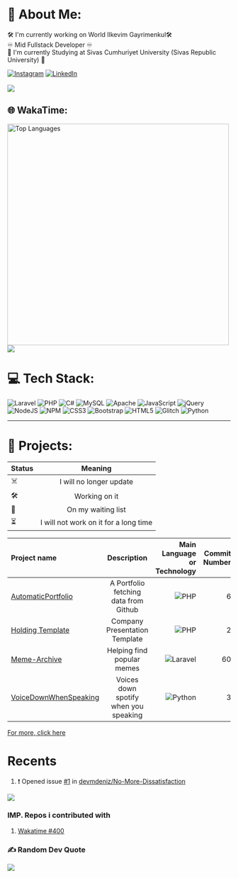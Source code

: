 # 💫 About Me:
🛠 I'm currently working on World Ilkevim Gayrimenkul🛠 <br>
♾ Mid Fullstack Developer ♾ <br>
🦉 I'm currently Studying at Sivas Cumhuriyet University (Sivas Republic University) 🦉 <br>

[![Instagram](https://img.shields.io/badge/Instagram-%23E4405F.svg?logo=Instagram&logoColor=white)](https://instagram.com/dev.mdeniz) [![LinkedIn](https://img.shields.io/badge/LinkedIn-%230077B5.svg?logo=linkedin&logoColor=white)](https://linkedin.com/in/mehmet-deniz-kumcu-081b00187) <br><br>
[![](https://visitcount.itsvg.in/api?id=devmdeniz&icon=7&color=1)](https://visitcount.itsvg.in)

## 🌐 WakaTime:
<img src="https://github-readme-stats.vercel.app/api/wakatime?username=devmdeniz&show_icons=true&locale=en&theme=transparent&include_all_commits=true&count_private=true&layout=compact&hide=other,roff,text,gdscript,Bash,GDScript3,ActionScript,ActionScript%203,Gitignore%20file,Apache%20Config,textmate,Git%20Config,Ezhil&langs_count=8" alt="Top Languages" width="500"><br><img src="https://wakatime.com/badge/user/a8d57a8c-a949-4681-8e53-8f13be475d02.svg">
# 💻 Tech Stack:
![Laravel](https://img.shields.io/badge/laravel-%23FF2D20.svg?style=for-the-badge&logo=laravel&logoColor=white) ![PHP](https://img.shields.io/badge/php-%23777BB4.svg?style=for-the-badge&logo=php&logoColor=white) ![C#](https://img.shields.io/badge/c%23-%23239120.svg?style=for-the-badge&logo=csharp&logoColor=white) ![MySQL](https://img.shields.io/badge/mysql-%2300f.svg?style=for-the-badge&logo=mysql&logoColor=white) ![Apache](https://img.shields.io/badge/apache-%23D42029.svg?style=for-the-badge&logo=apache&logoColor=white) ![JavaScript](https://img.shields.io/badge/javascript-%23323330.svg?style=for-the-badge&logo=javascript&logoColor=%23F7DF1E) ![jQuery](https://img.shields.io/badge/jquery-%230769AD.svg?style=for-the-badge&logo=jquery&logoColor=white) ![NodeJS](https://img.shields.io/badge/node.js-6DA55F?style=for-the-badge&logo=node.js&logoColor=white) ![NPM](https://img.shields.io/badge/NPM-%23000000.svg?style=for-the-badge&logo=npm&logoColor=white) ![CSS3](https://img.shields.io/badge/css3-%231572B6.svg?style=for-the-badge&logo=css3&logoColor=white) ![Bootstrap](https://img.shields.io/badge/bootstrap-%23563D7C.svg?style=for-the-badge&logo=bootstrap&logoColor=white) ![HTML5](https://img.shields.io/badge/html5-%23E34F26.svg?style=for-the-badge&logo=html5&logoColor=white)  ![Glitch](https://img.shields.io/badge/glitch-%233333FF.svg?style=for-the-badge&logo=glitch&logoColor=white)   ![Python](https://img.shields.io/badge/python-3670A0?style=for-the-badge&logo=python&logoColor=ffdd54)



---
# 💫 Projects:
| Status | Meaning
| :---        |    :----:   |
| ☠️ | I will no longer update
| 🛠 | Working on it
| 🧮 | On my waiting list
| ⏳ | I will not work on it for a long time

| Project name      | Description | Main Language or Technology     | Commit Number | STATE | STATUS
| :---        |    :----:   |          ---: |          ---: |          ---: |          ---: |
|  [AutomaticPortfolio](https://github.com/devmdeniz/AutomaticPortfolio) | A Portfolio fetching data from Github | ![PHP](https://img.shields.io/badge/php-%23777BB4.svg?style=for-the-badge&logo=php&logoColor=white) | 6 | PUBLIC | 🧮
| [Holding Template]() | Company Presentation Template | ![PHP](https://img.shields.io/badge/php-%23777BB4.svg?style=for-the-badge&logo=php&logoColor=white) | 2 | PUBLIC | 🧮
| [Meme-Archive](https://github.com/devmdeniz/meme-archive) | Helping find popular memes | ![Laravel](https://img.shields.io/badge/laravel-%23FF2D20.svg?style=for-the-badge&logo=laravel&logoColor=white) | 60 | PUBLIC | 🛠
| [VoiceDownWhenSpeaking](https://github.com/devmdeniz/VoiceDownWhenSpeaking) | Voices down spotify when you speaking | ![Python](https://img.shields.io/badge/python-3670A0?style=for-the-badge&logo=python&logoColor=ffdd54) | 3 | PUBLIC | ☠️

[For more, click here](Projects.md)


# Recents 
<!--START_SECTION:activity-->
1. ❗ Opened issue [#1](https://github.com/devmdeniz/No-More-Dissatisfaction/issues/1) in [devmdeniz/No-More-Dissatisfaction](https://github.com/devmdeniz/No-More-Dissatisfaction)
<!--END_SECTION:activity-->
![](https://github-contributor-stats.vercel.app/api?username=devmdeniz&limit=3&theme=transparent&combine_all_yearly_contributions=true)


### IMP. Repos i contributed with
1. [Wakatime #400](https://github.com/wakatime/vscode-wakatime/issues/400)

### ✍️ Random Dev Quote

![](https://quotes-github-readme.vercel.app/api?type=horizontal&theme=radical)

